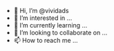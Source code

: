- 👋 Hi, I’m @vividads
- 👀 I’m interested in ...
- 🌱 I’m currently learning ...
- 💞️ I’m looking to collaborate on ...
- 📫 How to reach me ...

<!---
vividads/vividads is a ✨ special ✨ repository because its `README.md` (this file) appears on your GitHub profile.
You can click the Preview link to take a look at your changes.
--->
